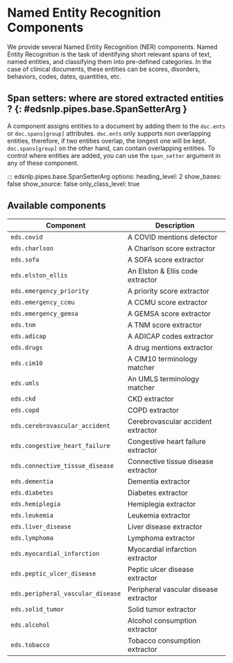 # Named Entity Recognition Components

We provide several Named Entity Recognition (NER) components.
Named Entity Recognition is the task of identifying short relevant spans of text, named entities, and classifying them into pre-defined categories.
In the case of clinical documents, these entities can be scores, disorders, behaviors, codes, dates, quantities, etc.

## Span setters: where are stored extracted entities ? {: #edsnlp.pipes.base.SpanSetterArg }

A component assigns entities to a document by adding them to the `doc.ents` or `doc.spans[group]` attributes. `doc.ents` only supports non overlapping
entities, therefore, if two entities overlap, the longest one will be kept. `doc.spans[group]` on the other hand, can contain overlapping entities.
To control where entities are added, you can use the `span_setter` argument in any of these component.

::: edsnlp.pipes.base.SpanSetterArg
    options:
        heading_level: 2
        show_bases: false
        show_source: false
        only_class_level: true

## Available components

<!-- --8<-- [start:components] -->

| Component                         | Description                           |
|-----------------------------------|---------------------------------------|
| `eds.covid`                       | A COVID mentions detector             |
| `eds.charlson`                    | A Charlson score extractor            |
| `eds.sofa`                        | A SOFA score extractor                |
| `eds.elston_ellis`                | An Elston & Ellis code extractor      |
| `eds.emergency_priority`          | A priority score extractor            |
| `eds.emergency_ccmu`              | A CCMU score extractor                |
| `eds.emergency_gemsa`             | A GEMSA score extractor               |
| `eds.tnm`                         | A TNM score extractor                 |
| `eds.adicap`                      | A ADICAP codes extractor              |
| `eds.drugs`                       | A drug mentions extractor             |
| `eds.cim10`                       | A CIM10 terminology matcher           |
| `eds.umls`                        | An UMLS terminology matcher           |
| `eds.ckd`                         | CKD extractor                         |
| `eds.copd`                        | COPD extractor                        |
| `eds.cerebrovascular_accident`    | Cerebrovascular accident extractor    |
| `eds.congestive_heart_failure`    | Congestive heart failure extractor    |
| `eds.connective_tissue_disease`   | Connective tissue disease extractor   |
| `eds.dementia`                    | Dementia extractor                    |
| `eds.diabetes`                    | Diabetes extractor                    |
| `eds.hemiplegia`                  | Hemiplegia extractor                  |
| `eds.leukemia`                    | Leukemia extractor                    |
| `eds.liver_disease`               | Liver disease extractor               |
| `eds.lymphoma`                    | Lymphoma extractor                    |
| `eds.myocardial_infarction`       | Myocardial infarction extractor       |
| `eds.peptic_ulcer_disease`        | Peptic ulcer disease extractor        |
| `eds.peripheral_vascular_disease` | Peripheral vascular disease extractor |
| `eds.solid_tumor`                 | Solid tumor extractor                 |
| `eds.alcohol`                     | Alcohol consumption extractor         |
| `eds.tobacco`                     | Tobacco consumption extractor         |

<!-- --8<-- [end:components] -->
